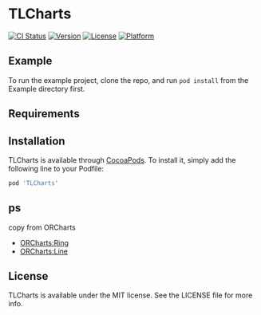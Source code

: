 # TLCharts

[![CI Status](https://img.shields.io/travis/lijunxi/TLCharts.svg?style=flat)](https://travis-ci.org/lijunxi/TLCharts)
[![Version](https://img.shields.io/cocoapods/v/TLCharts.svg?style=flat)](https://cocoapods.org/pods/TLCharts)
[![License](https://img.shields.io/cocoapods/l/TLCharts.svg?style=flat)](https://cocoapods.org/pods/TLCharts)
[![Platform](https://img.shields.io/cocoapods/p/TLCharts.svg?style=flat)](https://cocoapods.org/pods/TLCharts)

## Example

To run the example project, clone the repo, and run `pod install` from the Example directory first.

## Requirements

## Installation

TLCharts is available through [CocoaPods](https://cocoapods.org). To install
it, simply add the following line to your Podfile:

```ruby
pod 'TLCharts'
```

## ps

copy from ORCharts

* [ORCharts:Ring](https://www.jianshu.com/p/317a79890984)
* [ORCharts:Line](https://www.jianshu.com/p/a571ae110ba5)

## License

TLCharts is available under the MIT license. See the LICENSE file for more info.
